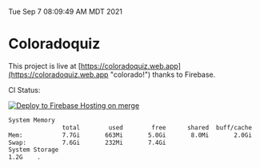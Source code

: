 Tue Sep  7 08:09:49 AM MDT 2021

# Coloradoquiz


This project is live at [https://coloradoquiz.web.app](https://coloradoquiz.web.app "colorado!") thanks to Firebase.

CI Status: 

[![Deploy to Firebase Hosting on merge](https://github.com/teamkushal/coloradoquiz/actions/workflows/firebase-hosting-merge.yml/badge.svg)](https://github.com/teamkushal/coloradoquiz/actions/workflows/firebase-hosting-merge.yml)

```bash
System Memory
               total        used        free      shared  buff/cache   available
Mem:           7.7Gi       663Mi       5.0Gi       8.0Mi       2.0Gi       6.7Gi
Swap:          7.6Gi       232Mi       7.4Gi
System Storage
1.2G	.
```
```bash
